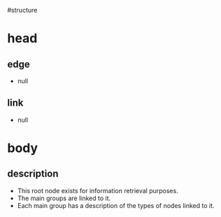 #structure

# head
## edge
- null
## link
- null

# body
## description
- This root node exists for information retrieval purposes. 
- The main groups are linked to it.
- Each main group has a description of the types of nodes linked to it.

